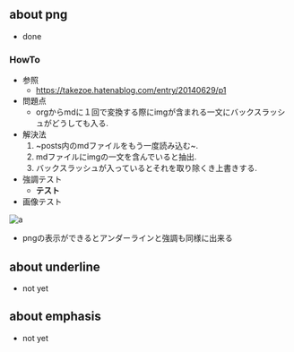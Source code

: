 about png
---------

-   done

### HowTo

-   参照
    -   <https://takezoe.hatenablog.com/entry/20140629/p1>
-   問題点
    -   orgからmdに１回で変換する際にimgが含まれる一文にバックスラッシュがどうしても入る.
-   解決法
    1.  ~posts内のmdファイルをもう一度読み込む~.
    2.  mdファイルにimgの一文を含んでいると抽出.
    3.  バックスラッシュが入っているとそれを取り除くき上書きする.
-   強調テスト
    -   **テスト**
-   画像テスト

![a]({{site.baseurl}}/assets/img/test.jpg)
-   pngの表示ができるとアンダーラインと強調も同様に出来る

about underline
---------------

-   not yet

about emphasis
--------------

-   not yet
